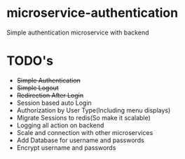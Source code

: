 # microservice-authentication
Simple authentication microservice with backend
# TODO's
- ~~Simple Authentication~~
- ~~Simple Logout~~
- ~~Redirection After Login~~
- Session based auto Login
- Authorization by User Type(Including menu displays)
- Migrate Sessions to redis(So make it scalable)
- Logging all action on backend
- Scale and connection with other microservices
- Add Database for username and passwords
- Encrypt username and passwords